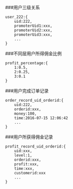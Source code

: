 ###用户三级关系

    user_222:{
        uid:222,
        promoterUid1:xxx,
        promoterUid2:xxx,
        promoterUid3:xxx,
        ...
    }


###不同层用户所得佣金比例

	
	profit_percentage:{
	    1:0.5,
	    2:0.25,
	    3:0.1
	}


###用户完成订单记录

    order_record_uid_orderid:{
        uid:222,
        orderid:xxx,
        money:100,
        time:2016-07-15 12:06:42
        ...
    }

###用户所获得佣金记录

    profit_record_uid_orderid:{
        uid:xxx,
        level:1,
        orderid:xxx,
        profit:xxx,
        time:xxx,
        customerid:xxx
        ...
    }




